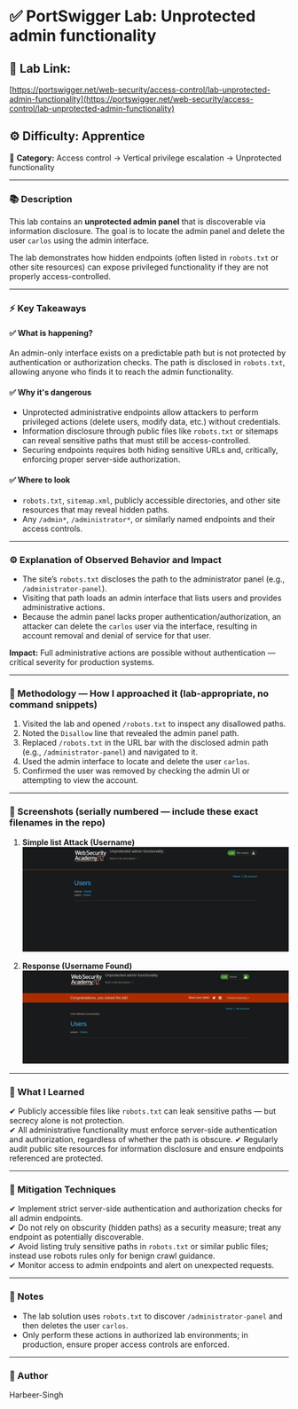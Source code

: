 # ✅ **PortSwigger Lab: Unprotected admin functionality**

## 🔗 **Lab Link:**

[https://portswigger.net/web-security/access-control/lab-unprotected-admin-functionality](https://portswigger.net/web-security/access-control/lab-unprotected-admin-functionality)

## ⚙️ **Difficulty:** Apprentice

📂 **Category:** Access control → Vertical privilege escalation → Unprotected functionality

---

### 📚 **Description**

This lab contains an **unprotected admin panel** that is discoverable via information disclosure. The goal is to locate the admin panel and delete the user `carlos` using the admin interface.

The lab demonstrates how hidden endpoints (often listed in `robots.txt` or other site resources) can expose privileged functionality if they are not properly access-controlled.

---

### ⚡ **Key Takeaways**

#### ✅ What is happening?

An admin-only interface exists on a predictable path but is not protected by authentication or authorization checks. The path is disclosed in `robots.txt`, allowing anyone who finds it to reach the admin functionality.

#### ✅ Why it's dangerous

* Unprotected administrative endpoints allow attackers to perform privileged actions (delete users, modify data, etc.) without credentials.
* Information disclosure through public files like `robots.txt` or sitemaps can reveal sensitive paths that must still be access-controlled.
* Securing endpoints requires both hiding sensitive URLs and, critically, enforcing proper server-side authorization.

#### ✅ Where to look

* `robots.txt`, `sitemap.xml`, publicly accessible directories, and other site resources that may reveal hidden paths.
* Any `/admin*`, `/administrator*`, or similarly named endpoints and their access controls.

---

### ⚙️ **Explanation of Observed Behavior and Impact**

* The site’s `robots.txt` discloses the path to the administrator panel (e.g., `/administrator-panel`).
* Visiting that path loads an admin interface that lists users and provides administrative actions.
* Because the admin panel lacks proper authentication/authorization, an attacker can delete the `carlos` user via the interface, resulting in account removal and denial of service for that user.

**Impact:** Full administrative actions are possible without authentication — critical severity for production systems.

---

### 🧪 Methodology — How I approached it (lab-appropriate, no command snippets)

1. Visited the lab and opened `/robots.txt` to inspect any disallowed paths.
2. Noted the `Disallow` line that revealed the admin panel path.
3. Replaced `/robots.txt` in the URL bar with the disclosed admin path (e.g., `/administrator-panel`) and navigated to it.
4. Used the admin interface to locate and delete the user `carlos`.
5. Confirmed the user was removed by checking the admin UI or attempting to view the account.

---

### 📸 Screenshots (serially numbered — include these exact filenames in the repo)

1. **Simple list Attack (Username)**
   ![Intercepted Request](https://github.com/Harbeer-Singh/Portswigger-Labs/blob/main/ACCESS%20CONTROL/LAB-1/images/1.png)

2. **Response (Username Found)**
  ![Intercepted Request](https://github.com/Harbeer-Singh/Portswigger-Labs/blob/main/ACCESS%20CONTROL/LAB-1/images/2.png)

---

### 📝 What I Learned

✔ Publicly accessible files like `robots.txt` can leak sensitive paths — but secrecy alone is not protection.          
✔ All administrative functionality must enforce server-side authentication and authorization, regardless of whether the path is obscure. 
✔ Regularly audit public site resources for information disclosure and ensure endpoints referenced are protected.  

---

### 🔐 Mitigation Techniques

✔ Implement strict server-side authentication and authorization checks for all admin endpoints.         
✔ Do not rely on obscurity (hidden paths) as a security measure; treat any endpoint as potentially discoverable.        
✔ Avoid listing truly sensitive paths in `robots.txt` or similar public files; instead use robots rules only for benign crawl guidance.      
✔ Monitor access to admin endpoints and alert on unexpected requests.                 

---

### 🧾 Notes

* The lab solution uses `robots.txt` to discover `/administrator-panel` and then deletes the user `carlos`.
* Only perform these actions in authorized lab environments; in production, ensure proper access controls are enforced.

---

### 👤 Author

Harbeer-Singh

